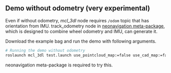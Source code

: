 ## Demo without odometry (very experimental)

Even if without odometry, *mcl_3dl* node requires `/odom` topic that has orientation from IMU.
track_odometry node in [neonavigation meta-package](https://github.com/at-wat/neonavigation), which is designed to combine wheel odometry and IMU, can generate it.

Download the example bag and run the demo with following arguments.

```.sh
# Running the demo without odometry
roslaunch mcl_3dl test.launch use_pointcloud_map:=false use_cad_map:=false use_bag_file:=true bag_file:=${HOME}/Downloads/short_test.bag use_neonavigation:=true without_odom:=true
```

neonavigation meta-package is required to try this.
